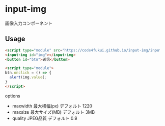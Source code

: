 # input-img

画像入力コンポーネント

## Usage

```html
<script type="module" src="https://code4fukui.github.io/input-img/input-img.js"></script>
<input-img id="img"></input-img>
<button id="btn">送信</button>

<script type="module">
btn.onclick = () => {
  alert(img.value);
}
</script>
```

options
- maxwidth 最大横幅(px) デフォルト 1220
- maxsize 最大サイズ(MB) デフォルト 3MB
- quality JPEG品質 デフォルト 0.9
